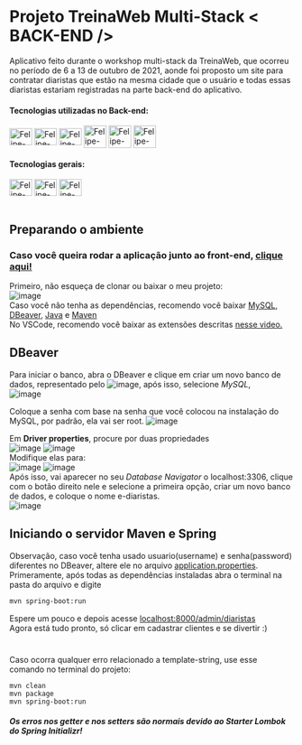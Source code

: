 # Projeto TreinaWeb Multi-Stack < BACK-END /> 
Aplicativo feito durante o workshop multi-stack da TreinaWeb, que ocorreu no período de 6 a 13 de outubro de 2021, aonde foi proposto um site para contratar diaristas que estão na mesma cidade que o usuário e todas essas diaristas estariam registradas na parte back-end do aplicativo.

#### Tecnologias utilizadas no Back-end:
<div style="display: inline_block">
  <img align="center" title="Spring" alt="Felipe-Spring" height="30" width="40" src="https://cdn.jsdelivr.net/gh/devicons/devicon/icons/spring/spring-original.svg">
  <img align="center" title="Java" alt="Felipe-Java" height="30" width="40" src="https://cdn.jsdelivr.net/gh/devicons/devicon/icons/java/java-original.svg">
  <img align="center" title="MySQL" alt="Felipe-MySQL" height="30" width="40" src="https://cdn.jsdelivr.net/gh/devicons/devicon/icons/mysql/mysql-original.svg">
  <img align="center" title="DBeaver" alt="Felipe-DBeaver" height="40" width="40" src="https://external-content.duckduckgo.com/iu/?u=https%3A%2F%2Fserialkeygenpro.com%2Fwp-content%2Fuploads%2F2019%2F09%2FDBeaver_logo.png&f=1&nofb=1">
  <img align="center" title="Maven" alt="Felipe-Maven" height="40" width="40" src="https://external-content.duckduckgo.com/iu/?u=https%3A%2F%2Fvscjava.gallerycdn.vsassets.io%2Fextensions%2Fvscjava%2Fvscode-maven%2F0.18.1%2F1563248098892%2FMicrosoft.VisualStudio.Services.Icons.Default&f=1&nofb=1">
  <img align="center" title="Insomnia" alt="Felipe-Insomnia" height="40" width="40" src="https://external-content.duckduckgo.com/iu/?u=http%3A%2F%2Ficons.iconarchive.com%2Ficons%2Fpapirus-team%2Fpapirus-apps%2F512%2Finsomnia-icon.png&f=1&nofb=1">
 
</div>

#### Tecnologias gerais:
<div style="display: inline_block">
  <img align="center" title="Visual Code" alt="Felipe-VsCode" height="30" width="40" src="https://cdn.jsdelivr.net/gh/devicons/devicon/icons/vscode/vscode-original.svg">
  <img align="center" title="Git" alt="Felipe-Git" height="30" width="40" src="https://cdn.jsdelivr.net/gh/devicons/devicon/icons/git/git-original.svg">
  <img align="center" title="Linux" alt="Felipe-Linux" height="30" width="40" src="https://cdn.jsdelivr.net/gh/devicons/devicon/icons/linux/linux-original.svg">
</div>
<br>

## Preparando o ambiente
### Caso você queira rodar a aplicação junto ao front-end, [clique aqui!](https://github.com/FelipePilz/ediaristas)
Primeiro, não esqueça de clonar ou baixar o meu projeto: <br>
![image](https://user-images.githubusercontent.com/67395760/137585913-8e5194a7-23dc-4228-93e4-5bf7aa1719b3.png)<br>
Caso você não tenha as dependências, recomendo você baixar  [MySQL](https://dev.mysql.com/downloads/installer/), [DBeaver](https://dbeaver.io/download/), [Java](https://www.oracle.com/java/technologies/javase/jdk17-archive-downloads.html) e [Maven](https://maven.apache.org/download.cgi)<br>
No VSCode, recomendo você baixar as extensões descritas [nesse video.](https://www.youtube.com/watch?v=orY9kC7Rs-c)<br>

## DBeaver
Para iniciar o banco, abra o DBeaver e clique em criar um novo banco de dados, representado pelo ![image](https://user-images.githubusercontent.com/67395760/137586296-a6b4d8de-7274-4de2-bfa9-1e4616ada3b4.png), após isso, selecione *MySQL*,<br> ![image](https://user-images.githubusercontent.com/67395760/137586342-a6aaac9c-02fb-4a64-aeff-5e1cf43ae53a.png)

Coloque a senha com base na senha que você colocou na instalação do MySQL, por padrão, ela vai ser root.
![image](https://user-images.githubusercontent.com/67395760/137586410-c7f72cbb-8c4c-4c28-8f7e-dff97b100471.png)

Em **Driver properties**, procure por duas propriedades<br>
![image](https://user-images.githubusercontent.com/67395760/137586481-e8485bb5-35c0-4e31-8201-a02ec8ca0c7f.png)
![image](https://user-images.githubusercontent.com/67395760/137586498-60d41ae8-8079-44d2-abe9-6a284c9fbb71.png)<br>
Modifique elas para:<br>
![image](https://user-images.githubusercontent.com/67395760/137586546-5012aa0f-ec83-4649-9858-d6d8df154ff2.png)
![image](https://user-images.githubusercontent.com/67395760/137586533-eaffbeff-89b0-48e7-a544-6261a8d50739.png)<br>
Após isso, vai aparecer no seu *Database Navigator* o localhost:3306, clique com o botão direito nele e selecione a primeira opção, criar um novo banco de dados, e coloque o nome e-diaristas.<br>
![image](https://user-images.githubusercontent.com/67395760/137586634-c3376610-5898-4f5c-8840-395ffb75f0bf.png)<br>

## Iniciando o servidor Maven e Spring
Observação, caso você tenha usado usuario(username) e senha(password) diferentes no DBeaver, altere ele no arquivo [application.properties](https://github.com/FelipePilz/ediaristas-maven-db/blob/master/src/main/resources/application.properties).<br>
Primeramente, após todas as dependências instaladas abra o terminal na pasta do arquivo e digite
```bash
mvn spring-boot:run
```
Espere um pouco e depois acesse [localhost:8000/admin/diaristas](http://localhost:8080/admin/diaristas)<br>
Agora está tudo pronto, só clicar em cadastrar clientes e se divertir :)

#

Caso ocorra qualquer erro relacionado a template-string, use esse comando no terminal do projeto:
```
mvn clean
mvn package
mvn spring-boot:run
```

##### Os erros nos getter e nos setters são normais devido ao Starter Lombok do Spring Initializr!
